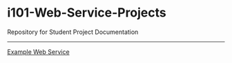 # i101-Web-Service-Projects
Repository for Student Project Documentation

---

[Example Web Service](documentation/example.md)

